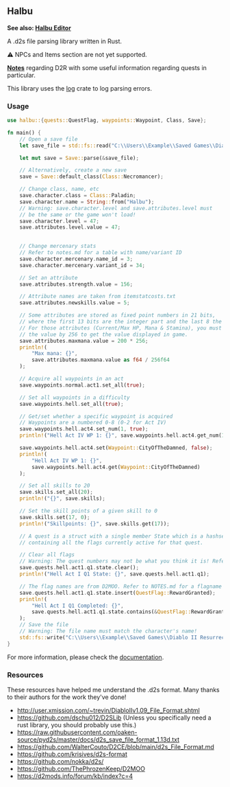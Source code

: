 ## Halbu

**See also: [Halbu Editor](https://github.com/feored/halbu-editor)**

A .d2s file parsing library written in Rust.

⚠ NPCs and Items section are not yet supported.

**[Notes](https://github.com/feored/halbu/blob/main/notes.md)** regarding D2R with some useful information regarding quests in particular.

This library uses the [log](https://docs.rs/log/latest/log/) crate to log parsing errors.

### Usage

```rs
use halbu::{quests::QuestFlag, waypoints::Waypoint, Class, Save};

fn main() {
    // Open a save file
    let save_file = std::fs::read("C:\\Users\\Example\\Saved Games\\Diablo II Resurrected\\Jamella.d2s").unwrap();

    let mut save = Save::parse(&save_file);

    // Alternatively, create a new save
    save = Save::default_class(Class::Necromancer);

    // Change class, name, etc
    save.character.class = Class::Paladin;
    save.character.name = String::from("Halbu");
    // Warning: save.character.level and save.attributes.level must
    // be the same or the game won't load!
    save.character.level = 47;
    save.attributes.level.value = 47;
    

    // Change mercenary stats
    // Refer to notes.md for a table with name/variant ID
    save.character.mercenary.name_id = 3;
    save.character.mercenary.variant_id = 34;

    // Set an attribute
    save.attributes.strength.value = 156;

    // Attribute names are taken from itemstatcosts.txt
    save.attributes.newskills.value = 5;

    // Some attributes are stored as fixed point numbers in 21 bits,
    // where the first 13 bits are the integer part and the last 8 the decimal
    // For those attributes (Current/Max HP, Mana & Stamina), you must multiply
    // the value by 256 to get the value displayed in game.
    save.attributes.maxmana.value = 200 * 256;
    println!(
        "Max mana: {}",
        save.attributes.maxmana.value as f64 / 256f64
    );

    // Acquire all waypoints in an act
    save.waypoints.normal.act1.set_all(true);

    // Set all waypoints in a difficulty
    save.waypoints.hell.set_all(true);

    // Get/set whether a specific waypoint is acquired
    // Waypoints are a numbered 0-8 (0-2 for Act IV)
    save.waypoints.hell.act4.set_num(1, true);
    println!("Hell Act IV WP 1: {}", save.waypoints.hell.act4.get_num(1));

    save.waypoints.hell.act4.set(Waypoint::CityOfTheDamned, false);
    println!(
        "Hell Act IV WP 1: {}",
        save.waypoints.hell.act4.get(Waypoint::CityOfTheDamned)
    );

    // Set all skills to 20
    save.skills.set_all(20);
    println!("{}", save.skills);

    // Set the skill points of a given skill to 0
    save.skills.set(17, 0);
    println!("Skillpoints: {}", save.skills.get(17));

    // A quest is a struct with a single member State which is a hashset
    // containing all the flags currently active for that quest.

    // Clear all flags
    // Warning: The quest numbers may not be what you think it is! Refer to NOTES.md.
    save.quests.hell.act1.q1.state.clear();
    println!("Hell Act I Q1 State: {}", save.quests.hell.act1.q1);

    // The flag names are from D2MOO. Refer to NOTES.md for a flagname <> bit # table.
    save.quests.hell.act1.q1.state.insert(QuestFlag::RewardGranted);
    println!(
        "Hell Act I Q1 Completed: {}",
        save.quests.hell.act1.q1.state.contains(&QuestFlag::RewardGranted)
    );
    // Save the file
    // Warning: The file name must match the character's name!
    std::fs::write("C:\\Users\\Example\\Saved Games\\Diablo II Resurrected\\Halbu.d2s", save.to_bytes()).unwrap();
}

```
For more information, please check the [documentation](https://docs.rs/halbu/0.1.0/halbu/).

### Resources

These resources have helped me understand the .d2s format. Many thanks to their authors for the work they've done!

* http://user.xmission.com/~trevin/DiabloIIv1.09_File_Format.shtml
* https://github.com/dschu012/D2SLib (Unless you specifically need a rust library, you should probably use this.)
* https://raw.githubusercontent.com/oaken-source/pyd2s/master/docs/d2s_save_file_format_1.13d.txt
* https://github.com/WalterCouto/D2CE/blob/main/d2s_File_Format.md
* https://github.com/krisives/d2s-format
* https://github.com/nokka/d2s/
* https://github.com/ThePhrozenKeep/D2MOO
* https://d2mods.info/forum/kb/index?c=4
